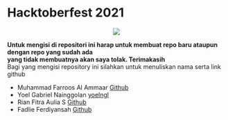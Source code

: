 # Hacktoberfest 2021
<div align="center">
  <img src="https://hacktoberfest.digitalocean.com/_nuxt/img/logo-hacktoberfest-full.f42e3b1.svg" />
  </div>
  
**Untuk mengisi di repositori ini harap untuk membuat repo baru ataupun dengan repo yang sudah ada**  
**yang tidak membuatnya akan saya tolak. Terimakasih**  
 Bagi yang mengisi repository ini silahkan untuk menuliskan nama serta link github  
 * Muhammad Farroos Al Ammaar [Github](https://github.com/muhammadfarros12)  
 * Yoel Gabriel Nainggolan [yoelngl](https://github.com/yoelngl)  
 * Rian Fitra Aulia S [Github](https://github.com/CodeSenpai)
 * Fadlie Ferdiyansah [Github](https://github.com/FadlieFerdiyansah)
